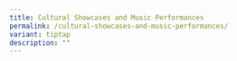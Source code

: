 ```yaml
---
title: Cultural Showcases and Music Performances
permalink: /cultural-showcases-and-music-performances/
variant: tiptap
description: ""
---
```

